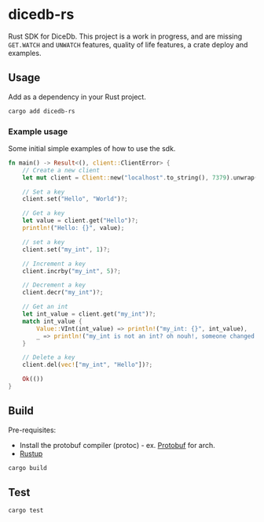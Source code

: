 # dicedb-rs

Rust SDK for DiceDb.
This project is a work in progress, and are missing ```GET.WATCH``` and ```UNWATCH``` features, quality of life features, a crate deploy and examples.

## Usage

Add as a dependency in your Rust project.

```sh
cargo add dicedb-rs
```

### Example usage

Some initial simple examples of how to use the sdk.

```rust
fn main() -> Result<(), client::ClientError> {
    // Create a new client
    let mut client = Client::new("localhost".to_string(), 7379).unwrap();

    // Set a key
    client.set("Hello", "World")?;

    // Get a key
    let value = client.get("Hello")?;
    println!("Hello: {}", value);

    // set a key
    client.set("my_int", 1)?;

    // Increment a key
    client.incrby("my_int", 5)?;

    // Decrement a key
    client.decr("my_int")?;

    // Get an int
    let int_value = client.get("my_int")?;
    match int_value {
        Value::VInt(int_value) => println!("my_int: {}", int_value),
        _ => println!("my_int is not an int? oh nouh!, someone changed my int!"),
    }

    // Delete a key
    client.del(vec!["my_int", "Hello"])?;

    Ok(())
}
```

## Build

Pre-requisites:

- Install the protobuf compiler (protoc) - ex. [Protobuf](https://archlinux.org/packages/extra/x86_64/protobuf/) for arch.
- [Rustup](https://www.rust-lang.org/tools/install)

```bash
cargo build
```

## Test

```bash
cargo test
```
